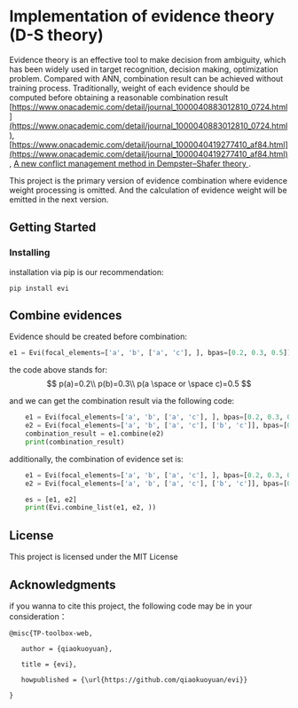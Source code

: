 # Implementation of evidence theory (D-S theory)

Evidence theory is an effective tool to make decision from ambiguity, which has been widely used in target recognition, decision making, optimization problem. Compared with ANN, combination result can be achieved without training process. Traditionally, weight of each evidence should be computed before obtaining a reasonable combination result [https://www.onacademic.com/detail/journal_1000040883012810_0724.html](https://www.onacademic.com/detail/journal_1000040883012810_0724.html), [https://www.onacademic.com/detail/journal_1000040419277410_af84.html](https://www.onacademic.com/detail/journal_1000040419277410_af84.html), [ A new conflict management method in Dempster–Shafer theory ](https://www.onacademic.com/detail/journal_1000039865751710_f512.html).

This project is the primary version of evidence combination where evidence weight processing is omitted. And the calculation of evidence weight will be emitted in the next version.

## Getting Started

### Installing

installation via pip is our recommendation:

```
pip install evi
```

## Combine evidences

Evidence should be created before combination:

```python
e1 = Evi(focal_elements=['a', 'b', ['a', 'c'], ], bpas=[0.2, 0.3, 0.5])
```

the code above stands for:
$$
p(a)=0.2\\
p(b)=0.3\\
p(a \space or \space c)=0.5
$$


and we can get the combination result via the following code:

```python
    e1 = Evi(focal_elements=['a', 'b', ['a', 'c'], ], bpas=[0.2, 0.3, 0.5])
    e2 = Evi(focal_elements=['a', 'b', ['a', 'c'], ['b', 'c']], bpas=[0.4, 0.3, 0.1, .2])
    combination_result = e1.combine(e2)
    print(combination_result)
```



additionally, the combination of evidence set is:

```python
    e1 = Evi(focal_elements=['a', 'b', ['a', 'c'], ], bpas=[0.2, 0.3, 0.5])
    e2 = Evi(focal_elements=['a', 'b', ['a', 'c'], ['b', 'c']], bpas=[0.4, 0.3, 0.1, .2])

    es = [e1, e2]
    print(Evi.combine_list(e1, e2, ))
```





## License

This project is licensed under the MIT License

## Acknowledgments

if you wanna to cite this project, the following code may be in your consideration：

```
@misc{TP-toolbox-web,

   author = {qiaokuoyuan},

   title = {evi},

   howpublished = {\url{https://github.com/qiaokuoyuan/evi}}

}
```



